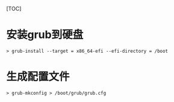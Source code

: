 [TOC]

# 安装grub到硬盘
```
> grub-install --target = x86_64-efi --efi-directory = /boot
```

# 生成配置文件
```
> grub-mkconfig > /boot/grub/grub.cfg
```